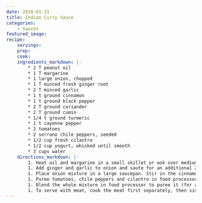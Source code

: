 ```yaml
---
date: 2018-01-31
title: Indian Curry Sauce
categories:
    - Sauces
featured_image: 
recipe:
    servings: 
    prep: 
    cook: 
    ingredients_markdown: |-
        * 2 T peanut oil
        * 1 T margarine
        * 1 large onion, chopped
        * 1 T minced fresh ginger root
        * 2 T minced garlic
        * 1 t ground cinnamon
        * 1 t ground black pepper
        * 2 T ground coriander
        * 2 T ground cumin
        * 1/4 t ground turmeric
        * 1 t cayenne pepper
        * 2 tomatoes
        * 2 serrano chile peppers, seeded
        * 1/2 cup fresh cilantro
        * 1/2 cup yogurt, whisked until smooth
        * 3 cups water
    directions_markdown: |-
        1. Heat oil and margarine in a small skillet or wok over medium high heat. Add onion and saute until very brown, 10 to 15 minutes. (Note: This is an important step; if onion is not cooked well, sauce will taste funny.)
        1. Add ginger and garlic to onion and saute for an additional 2 minutes. Process onion, ginger, garlic mixture in food processor until smooth. Do not rinse food processor.
        1. Place onion mixture in a large saucepan. Stir in the cinnamon, black pepper, coriander, cumin, turmeric and cayenne pepper and cook over low heat until mixture is thick and has the consistency of a paste.
        1. Puree tomatoes, chile peppers and cilantro in food processor until smooth. Add to onion mixture and stir well over low heat, cooking off moisture from tomatoes and cilantro. Add yogurt a little bit at a time, stirring constantly to avoid curdling.
        1. Blend the whole mixture in food processor to puree it (for a very smooth sauce). Return to saucepan, add water and increase heat to high; bring sauce to a rolling boil. Cover saucepan and boil for 3 to 5 minutes. Reduce heat and simmer until desired consistency is reached.
        1. To serve with meat, cook the meat first separately, then simmer for 5 to 10 minutes in the sauce before serving over rice or with bread. To serve with vegetables, steam raw veggies first 4 to 5 minutes, then simmer for 5 to 10 minutes in the sauce before serving.
---
```

